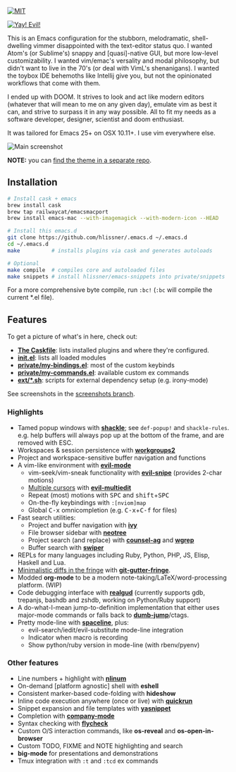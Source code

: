 [![MIT](https://img.shields.io/badge/license-MIT-green.svg)](./LICENSE)

[![Yay! Evil!](https://raw.githubusercontent.com/hlissner/.emacs.d/screenshots/cacochan.png)](http://ultravioletbat.deviantart.com/art/Yay-Evil-111710573)

This is an Emacs configuration for the stubborn, melodramatic, shell-dwelling
vimmer disappointed with the text-editor status quo. I wanted Atom's (or
Sublime's) snappy and [quasi]-native GUI, but more low-level customizability. I
wanted vim/emac's versality and modal philosophy, but didn't want to live in the
70's (or deal with VimL's shenanigans). I wanted the toybox IDE behemoths like
Intellij give you, but not the opinionated workflows that come with them.

I ended up with DOOM. It strives to look and act like modern editors (whatever
that will mean to me on any given day), emulate vim as best it can, and strive
to surpass it in any way possible. All to fit my needs as a software developer,
designer, scientist and doom enthusiast.

It was tailored for Emacs 25+ on OSX 10.11+. I use vim everywhere else.

![Main screenshot](https://raw.githubusercontent.com/hlissner/.emacs.d/screenshots/main.png?raw=true)

**NOTE:** you can [find the theme in a separate repo](https://github.com/hlissner/emacs-doom-theme).

## Installation

```bash
# Install cask + emacs
brew install cask
brew tap railwaycat/emacsmacport
brew install emacs-mac --with-imagemagick --with-modern-icon --HEAD

# Install this emacs.d
git clone https://github.com/hlissner/.emacs.d ~/.emacs.d
cd ~/.emacs.d
make          # installs plugins via cask and generates autoloads

# Optional
make compile  # compiles core and autoloaded files
make snippets # install hlissner/emacs-snippets into private/snippets
```

For a more comprehensive byte compile, run `:bc!` (`:bc` will compile the
current *.el file).

## Features

To get a picture of what's in here, check out:

* **[The Caskfile](Cask)**: lists installed plugins and where they're configured.
* **[init.el](init.el)**: lists all loaded modules
* **[private/my-bindings.el](private/my-bindings.el)**: most of the custom keybinds
* **[private/my-commands.el](private/my-commands.el)**: available custom ex commands
* **[ext/*.sh](ext/)**: scripts for external dependency setup (e.g. irony-mode)

See screenshots in the [screenshots branch][sc].

### Highlights

* Tamed popup windows with **[shackle]**; see `def-popup!` and `shackle-rules`.
  e.g. help buffers will always pop up at the bottom of the frame, and are
  removed with ESC.
* Workspaces & session persistence with **[workgroups2]**
* Project and workspace-sensitive buffer navigation and functions
* A vim-like environment with **[evil-mode]**
  * vim-seek/vim-sneak functionality with **[evil-snipe]** (provides 2-char motions)
  * [Multiple cursors][sc-multiedit] with **[evil-multiedit]**
  * Repeat (most) motions with <kbd>SPC</kbd> and
    <kbd>shift</kbd>+<kbd>SPC</kbd>
  * On-the-fly keybindings with `:[nviom]map`
  * Global <kbd>C-x</kbd> omnicompletion (e.g. <kbd>C-x</kbd>+<kbd>C-f</kbd> for
    files)
* Fast search utilities:
  * Project and buffer navigation with **[ivy]**
  * File browser sidebar with **[neotree]**
  * Project search (and replace) with **[counsel-ag]** and **[wgrep]**
  * Buffer search with **[swiper]**
* REPLs for many languages including Ruby, Python, PHP, JS, Elisp, Haskell and
  Lua.
* [Minimalistic diffs in the fringe][sc-diffs] with **[git-gutter-fringe]**.
* Modded **org-mode** to be a modern note-taking/LaTeX/word-processing platform. (WIP)
* Code debugging interface with **[realgud]** (currently supports gdb, trepanjs,
  bashdb and zshdb, working on Python/Ruby support)
* A do-what-I-mean jump-to-definition implementation that either uses major-mode
  commands or falls back to **[dumb-jump]**/ctags.
* Pretty mode-line with **[spaceline]**, plus:
  * evil-search/iedit/evil-substitute mode-line integration
  * Indicator when macro is recording<br/>
  * Show python/ruby version in mode-line (with rbenv/pyenv)


### Other features

* Line numbers + highlight with **[nlinum]**
* On-demand [platform agnostic] shell with **eshell**
* Consistent marker-based code-folding with **hideshow**
* Inline code execution anywhere (once or live) with **[quickrun]**
* Snippet expansion and file templates with **[yasnippet]**
* Completion with **[company-mode]**
* Syntax checking with **[flycheck]**
* Custom O/S interaction commands, like **os-reveal** and **os-open-in-browser**
* Custom TODO, FIXME and NOTE highlighting and search
* **big-mode** for presentations and demonstrations
* Tmux integration with `:t` and `:tcd` ex commands


[auto-yasnippet]: https://melpa.org/#/auto-yasnippet
[company-mode]: https://melpa.org/#/company
[counsel-ag]: https://melpa.org/#/counsel
[dumb-jump]: https://melpa.org/#/dumb-jump
[evil-mode]: https://melpa.org/#/evil
[evil-multiedit]: https://melpa.org/#/evil-multiedit
[evil-snipe]: https://melpa.org/#/evil-snipe
[flycheck]: https://melpa.org/#/flycheck
[git-gutter-fringe]: https://melpa.org/#/git-gutter-fringe
[ivy]: https://melpa.org/#/ivy
[neotree]: https://melpa.org/#/neotree
[nlinum]: http://elpa.gnu.org/packages/nlinum.html
[quickrun]: https://melpa.org/#/quickrun
[realgud]: https://melpa.org/#/realgud
[repl-toggle]: https://melpa.org/#/repl-toggle
[shackle]: https://melpa.org/#/shackle
[spaceline]: https://melpa.org/#/spaceline
[swiper]: https://melpa.org/#/swiper
[workgroups2]: https://melpa.org/#/workgroups2
[wgrep]: https://melpa.org/#/wgrep
[yasnippet]: https://melpa.org/#/yasnippet

[sc]: https://github.com/hlissner/.emacs.d/tree/screenshots
[sc-diffs]: https://github.com/hlissner/.emacs.d/blob/screenshots/git-gutter.png?raw=true
[sc-multiedit]: https://raw.githubusercontent.com/hlissner/evil-multiedit/screenshots/main.gif?raw=true


